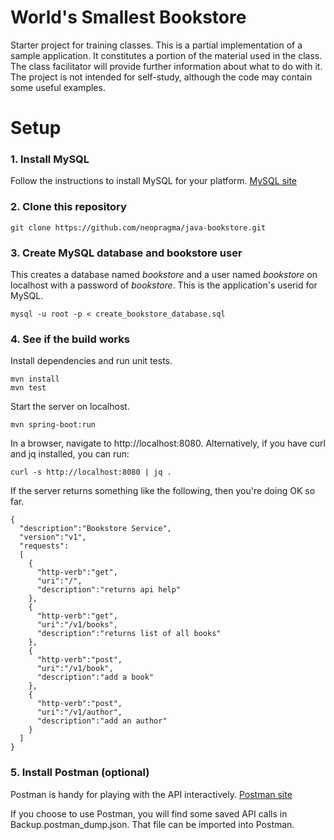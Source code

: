 # World's Smallest Bookstore

Starter project for training classes. This is a partial implementation of a sample application. It constitutes a portion of the material used in the class. The class facilitator will provide further information about what to do with it. The project is not intended for self-study, although the code may contain some useful examples. 

# Setup 

### 1. Install MySQL 

Follow the instructions to install MySQL for your platform. [MySQL site](https://dev.mysql.com)

### 2. Clone this repository 

```shell
git clone https://github.com/neopragma/java-bookstore.git
```

### 3. Create MySQL database and bookstore user 

This creates a database named _bookstore_ and a user named _bookstore_ on localhost with a password of _bookstore_. This is the application's userid for MySQL.

```shell
mysql -u root -p < create_bookstore_database.sql 
```

### 4. See if the build works 

Install dependencies and run unit tests.

```shell 
mvn install 
mvn test 
``` 

Start the server on localhost.

```shell 
mvn spring-boot:run
```

In a browser, navigate to http://localhost:8080. Alternatively, if you have curl and jq installed, you can run: 

```shell 
curl -s http://localhost:8080 | jq .
```

If the server returns something like the following, then you're doing OK so far. 

```shell 
{
  "description":"Bookstore Service",
  "version":"v1",
  "requests":
  [
    {
      "http-verb":"get",
      "uri":"/",
      "description":"returns api help"
    },
    {
      "http-verb":"get",
      "uri":"/v1/books",
      "description":"returns list of all books"
    },
    {
      "http-verb":"post",
      "uri":"/v1/book",
      "description":"add a book"
    },
    {
      "http-verb":"post",
      "uri":"/v1/author",
      "description":"add an author"
    }
  ]
}
```

### 5. Install Postman (optional)

Postman is handy for playing with the API interactively. [Postman site](https://www.getpostman.com/docs/postman/launching_postman/installation_and_updates)

If you choose to use Postman, you will find some saved API calls in Backup.postman_dump.json. That file can be imported into Postman. 


